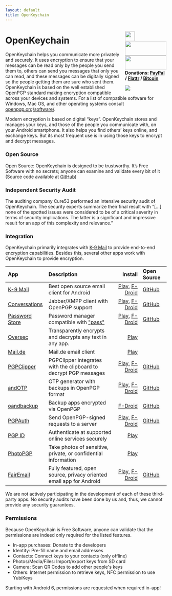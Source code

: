 ```yaml
---
layout: default
title: OpenKeychain
---
```


<div style="float: right;">
<script src="{{site.baseurl}}/public/js/jquery/2.0.2/jquery.min.js"></script>

<p style="width:130px;margin-left:auto;margin-right:auto;margin-bottom:0px">
<a href="https://twitter.com/OpenKeychain">
  <img src="{{site.baseurl}}/public/images/twitter-512.png" width="30" height="30" style="margin-bottom:0px;" />
</a>
<a href="https://f-droid.org/app/org.sufficientlysecure.keychain">
  <img style="margin-bottom:0px" src="{{ site.url }}/public/images/fdroid.png" width="129" height="45" />
</a>
<a href="https://play.google.com/store/apps/details?id=org.sufficientlysecure.keychain">
  <img style="margin-bottom:0px" src="{{ site.url }}/public/images/google_play.png" width="129" height="45" />
</a>
<b>Donations:
<a href="https://www.paypal.com/cgi-bin/webscr?cmd=_donations&amp;business=android%40schuermann.eu&amp;lc=US&amp;item_name=OpenKeychain+Donation&amp;no_note=0&amp;no_shipping=1&amp;currency_code=EUR">PayPal</a> / <a href="https://flattr.com/submit/auto?fid=4vzg0p&amp;url=https%3A%2F%2Fwww.openkeychain.org">Flattr</a> / <a href="" data-toggle="modal" data-target="#bitcoin-donation-overlay">Bitcoin</a></b>
</p>
<p><img src="{{ site.url }}/public/images/screen1.png" /></p>
</div>

# OpenKeychain

OpenKeychain helps you communicate more privately and securely. It uses encryption to ensure that your messages can be read only by the people you send them to, others can send you messages that only you can read, and these messages can be digitally signed so the people getting them are sure who sent them. OpenKeychain is based on the well established OpenPGP standard making encryption compatible across your devices and systems. For a list of compatible software for Windows, Mac OS, and other operating systems consult [openpgp.org/software/](https://www.openpgp.org/software/).

Modern encryption is based on digital “keys”. OpenKeychain stores and manages your keys, and those of the people you communicate with, on your Android smartphone. It also helps you find others’ keys online, and exchange keys. But its most frequent use is in using those keys to encrypt and decrypt messages.


### Open Source

Open Source: OpenKeychain is designed to be trustworthy. It’s Free Software with no secrets; anyone can examine and validate every bit of it (Source code available at [GitHub](https://github.com/open-keychain/open-keychain))

### Independent Security Audit

The auditing company Cure53 performed an intensive security audit of OpenKeychain. The security experts summarize their final result with “[...] none of the spotted issues were considered to be of a critical severity in terms of security implications. The latter is a significant and impressive result for an app of this complexity and relevance.”

### Integration

OpenKeychain primarily integrates with [K-9 Mail](https://k9mail.github.io/) to provide end-to-end encryption capabilities.
Besides this, several other apps work with OpenKeychain to provide encryption.

| App                                                                                     | Description                                                             | Install                                                                                                                                             | Open Source |
|:--------------------------------------------------------------------------------------- |:----------------------------------------------------------------------- | ---------------------------------------------------------------------------------------------------------------------------------------------------:|:--- |
| [K-9 Mail](https://k9mail.github.io/)                                                   | Best open source email client for Android                               | [Play](https://play.google.com/store/apps/details?id=com.fsck.k9), [F-Droid](https://f-droid.org/app/com.fsck.k9)                                   | [GitHub](https://github.com/k9mail/k-9) |
| [Conversations](https://conversations.im/)                                              | Jabber/XMPP client with OpenPGP support                                 | [Play](https://play.google.com/store/apps/details?id=eu.siacs.conversations), [F-Droid](https://f-droid.org/app/eu.siacs.conversations)             | [GitHub](https://github.com/zeapo/Android-Password-Store) |
| [Password Store](https://play.google.com/store/apps/details?id=com.zeapo.pwdstore)      | Password manager compatible with ["pass"](http://www.passwordstore.org) | [Play](https://play.google.com/store/apps/details?id=com.zeapo.pwdstore), [F-Droid](https://f-droid.org/repository/browse/?fdid=com.zeapo.pwdstore) | [GitHub](https://github.com/zeapo/Android-Password-Store) |
| [Oversec](http://www.oversec.io/)                                                       | Transparently encrypts and decrypts any text in any app.                | [Play](https://play.google.com/store/apps/details?id=io.oversec.one)                                                                                |   |
| [Mail.de](https://mail.de/mobile-apps/)                                                 | Mail.de email client                                                    | [Play](https://play.google.com/store/apps/details?id=de.mail.android.mailapp)                                                                       |   |
| [PGPClipper](https://play.google.com/store/apps/details?id=moe.minori.pgpclipper)       | PGPClipper integrates with the clipboard to decrypt PGP messages        | [Play](https://play.google.com/store/apps/details?id=moe.minori.pgpclipper), [F-Droid](https://f-droid.org/app/moe.minori.pgpclipper)               | [GitHub](https://github.com/Mnkai/PGPClipper)   |
| [andOTP](https://play.google.com/store/apps/details?id=org.shadowice.flocke.andotp)     | OTP generator with backups in OpenPGP format                            | [Play](https://play.google.com/store/apps/details?id=org.shadowice.flocke.andotp), [F-Droid](https://f-droid.org/packages/org.shadowice.flocke.andotp/) | [GitHub](https://github.com/andOTP/andOTP) |
| [oandbackup](https://f-droid.org/app/dk.jens.backup)                                    | Backup apps encrypted via OpenPGP                                       | [F-Droid](https://f-droid.org/app/dk.jens.backup)                                                                                                   | [GitHub](https://github.com/jensstein/oandbackup) |
| [PGPAuth](https://play.google.com/store/apps/details?id=org.lf_net.pgpunlocker)         | Send OpenPGP-signed requests to a server                                | [Play](https://play.google.com/store/apps/details?id=org.lf_net.pgpunlocker), [F-Droid](https://f-droid.org/app/org.lf_net.pgpunlocker)             | [GitHub](https://github.com/PGPAuth/PGPAuth_Android) |
| [PGP ID](https://play.google.com/store/apps/details?id=se.rtek.rid)                     | Authenticate at supported online services securely                      | [Play](https://play.google.com/store/apps/details?id=se.rtek.rid)                                                                                   |   |
| [PhotoPGP](http://photopgp.com/site/)                                                   | Take photos of sensitive, private, or confidential information          | [Play](https://play.google.com/store/apps/details?id=com.photopgp.full)                                                                             |   |
| [FairEmail](https://email.faircode.eu/)                                                 | Fully featured, open source, privacy oriented email app for Android     | [Play](https://play.google.com/store/apps/details?id=eu.faircode.email), [F-Droid](https://f-droid.org/en/packages/eu.faircode.email/)              | [GitHub](https://github.com/M66B/FairEmail) |


We are not actively participating in the development of each of these third-party apps.
No security audits have been done by us and, thus, we cannot provide any security guarantees.

### Permissions

Because OpenKeychain is Free Software, anyone can validate that the permissions are indeed only required for the listed features.

* In-app purchases: Donate to the developers
* Identity: Pre-fill name and email addresses
* Contacts: Connect keys to your contacts (only offline)
* Photos/Media/Files: Import/export keys from SD card
* Camera: Scan QR Codes to add other people's keys
* Others: Internet permission to retrieve keys, NFC permission to use YubiKeys

Starting with Android 6, permissions are requested when required in-app!
